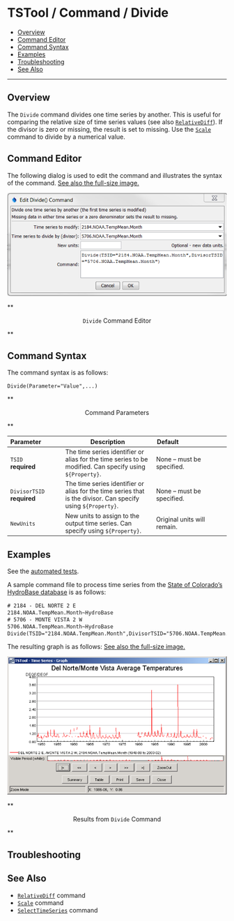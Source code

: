 # TSTool / Command / Divide #

* [Overview](#overview)
* [Command Editor](#command-editor)
* [Command Syntax](#command-syntax)
* [Examples](#examples)
* [Troubleshooting](#troubleshooting)
* [See Also](#see-also)

-------------------------

## Overview ##

The `Divide` command divides one time series by another.
This is useful for comparing the relative size of time series values (see also
[`RelativeDiff`](../RelativeDiff/RelativeDiff)).
If the divisor is zero or missing, the result is set to missing.
Use the [`Scale`](../Scale/Scale) command to divide by a numerical value.

## Command Editor ##

The following dialog is used to edit the command and illustrates the syntax of the command.
<a href="../Divide.png">See also the full-size image.</a>

![Divide](Divide.png)

**<p style="text-align: center;">
`Divide` Command Editor
</p>**

## Command Syntax ##

The command syntax is as follows:

```text
Divide(Parameter="Value",...)
```
**<p style="text-align: center;">
Command Parameters
</p>**

|**Parameter**&nbsp;&nbsp;&nbsp;&nbsp;&nbsp;&nbsp;&nbsp;&nbsp;&nbsp;&nbsp;&nbsp;|**Description**|**Default**&nbsp;&nbsp;&nbsp;&nbsp;&nbsp;&nbsp;&nbsp;&nbsp;&nbsp;&nbsp;&nbsp;&nbsp;&nbsp;&nbsp;&nbsp;&nbsp;&nbsp;&nbsp;&nbsp;&nbsp;&nbsp;&nbsp;&nbsp;&nbsp;&nbsp;&nbsp;&nbsp;|
|--------------|-----------------|-----------------|
|`TSID`<br>**required**|The time series identifier or alias for the time series to be modified.  Can specify using `${Property}`.|None – must be specified.|
|`DivisorTSID`<br>**required**|The time series identifier or alias for the time series that is the divisor.  Can specify using `${Property}`.|None – must be specified.|
|`NewUnits`|New units to assign to the output time series.  Can specify using `${Property}`.|Original units will remain.|

## Examples ##

See the [automated tests](https://github.com/OpenWaterFoundation/cdss-app-tstool-test/tree/master/test/regression/commands/general/Divide).

A sample command file to process time series from the [State of Colorado’s HydroBase database](../../datastore-ref/CO-HydroBase/CO-HydroBase)
is as follows:

```text
# 2184 - DEL NORTE 2 E
2184.NOAA.TempMean.Month~HydroBase
# 5706 - MONTE VISTA 2 W
5706.NOAA.TempMean.Month~HydroBase
Divide(TSID="2184.NOAA.TempMean.Month",DivisorTSID="5706.NOAA.TempMean.Month")
```
The resulting graph is as follows:
<a href="../Divide_Graph.png">See also the full-size image.</a>

![Divide Graph](Divide_Graph.png)

**<p style="text-align: center;">
Results from `Divide` Command
</p>**

## Troubleshooting ##

## See Also ##

* [`RelativeDiff`](../RelativeDiff/RelativeDiff) command
* [`Scale`](../Scale/Scale) command
* [`SelectTimeSeries`](../SelectTimeSeries/SelectTimeSeries) command
